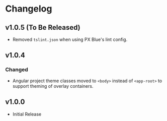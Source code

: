 # Changelog

## v1.0.5 (To Be Released)

-   Removed `tslint.json` when using PX Blue's lint config.

## v1.0.4

### Changed

-   Angular project theme classes moved to `<body>` instead of `<app-root>` to support theming of overlay containers.

## v1.0.0

-   Initial Release
